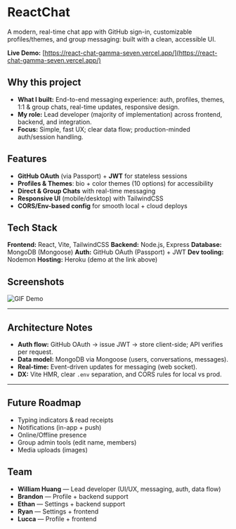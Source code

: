 # ReactChat

A modern, real-time chat app with GitHub sign-in, customizable profiles/themes, and group messaging: built with a clean, accessible UI.

**Live Demo:** [https://react-chat-gamma-seven.vercel.app/](https://react-chat-gamma-seven.vercel.app/)

## Why this project

- **What I built:** End-to-end messaging experience: auth, profiles, themes, 1:1 & group chats, real-time updates, responsive design.
- **My role:** Lead developer (majority of implementation) across frontend, backend, and integration.
- **Focus:** Simple, fast UX; clear data flow; production-minded auth/session handling.

## Features

- **GitHub OAuth** (via Passport) + **JWT** for stateless sessions
- **Profiles & Themes**: bio + color themes (10 options) for accessibility
- **Direct & Group Chats** with real-time messaging
- **Responsive UI** (mobile/desktop) with TailwindCSS
- **CORS/Env-based config** for smooth local + cloud deploys

## Tech Stack

**Frontend:** React, Vite, TailwindCSS
**Backend:** Node.js, Express
**Database:** MongoDB (Mongoose)
**Auth:** GitHub OAuth (Passport) + JWT
**Dev tooling:** Nodemon
**Hosting:** Heroku (demo at the link above)

## Screenshots

![GIF Demo](https://i.imgur.com/rxq0DS0.gif)

---

## Architecture Notes

- **Auth flow:** GitHub OAuth → issue JWT → store client-side; API verifies per request.
- **Data model:** MongoDB via Mongoose (users, conversations, messages).
- **Real-time:** Event-driven updates for messaging (web socket).
- **DX:** Vite HMR, clear `.env` separation, and CORS rules for local vs prod.

---

## Future Roadmap

- Typing indicators & read receipts
- Notifications (in-app + push)
- Online/Offline presence
- Group admin tools (edit name, members)
- Media uploads (images)

## Team

- **William Huang** — Lead developer (UI/UX, messaging, auth, data flow)
- **Brandon** — Profile + backend support
- **Ethan** — Settings + backend support
- **Ryan** — Settings + frontend
- **Lucca** — Profile + frontend
